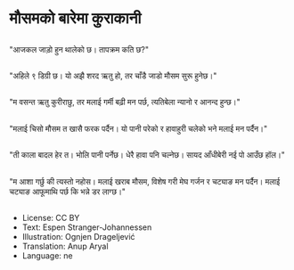 # मौसमको बारेमा कुराकानी

##
"आजकल जाड़ो हुन थालेको छ। तापक्रम कति छ?"

##
"अहिले ९ डिग्री छ। यो अझै शरद ऋतु हो, तर चाँडै जाडो मौसम सुरू हुनेछ।"

##
"म वसन्त ऋतु कुरीराछु, तर मलाई गर्मी बढ़ी मन पर्छ, त्यतिबेला न्यानो र आनन्द हुन्छ।"

##
"मलाई चिसो मौसम त खासै फरक पर्दैन। यो पानी परेको र हावाहुरी चलेको भने मलाई मन पर्दैन।"

##
"ती काला बादल हेर त। भोलि पानी पर्नेछ। धेरै हावा पनि चल्नेछ। सायद आँधीबेरी नई पो आउँछ हॉल।"

##
"म आशा गर्छु की त्यस्तो नहोस। मलाई खराब मौसम, विशेष गरी मेघ गर्जन र चट्याङ मन पर्दैन। मलाई चट्याङ आफूमाथि पर्छ कि भन्ने डर लाग्छ।"

##
* License: CC BY
* Text: Espen Stranger-Johannessen
* Illustration: Ognjen Drageljević
* Translation: Anup Aryal
* Language: ne
